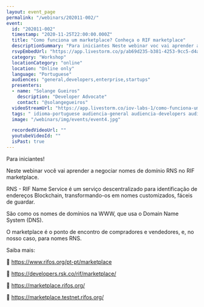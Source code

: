 ```yaml
---
layout: event_page
permalink: "/webinars/202011-002/"
event:
  id: "202011-002"
  timestamp: "2020-11-25T22:00:00.000Z"
  title: "Como funciona um marketplace? Conheça o RIF marketplace"
  descriptionSummary: "Para iniciantes Neste webinar voc vai aprender a negociar nomes de dom nio RNS no RIF marketplace. RNS - RIF Name Service um servi o descen…"
  rsvpEmbedUrl: "https://app.livestorm.co/p/ab69d235-b381-4253-9cc5-d4a2bad869de/form"
  category: "Workshop"
  locationCategory: "online"
  location: "Online only"
  language: "Portuguese"
  audiences: "general,developers,enterprise,startups"
  presenters:
  - name: "Solange Gueiros"
    description: "Developer Advocate"
    contact: "@solangegueiros"
  videoStreamUrl: "https://app.livestorm.co/iov-labs-1/como-funciona-um-marketplace-conheca-o-rif-marketplace"
  tags: " idioma-portuguese audiencia-general audiencia-developers audiencia-enterprise audiencia-startups recent"
  image: "/webinars/img/events/event4.jpg"

  recordedVideoUrl: ""
  youtubeVideoId: ""
  isPast: true
---
```



Para iniciantes!

Neste webinar você vai aprender a negociar nomes de domínio RNS no RIF marketplace.

RNS - RIF Name Service é um serviço descentralizado para identificação de endereços Blockchain, transformando-os em nomes customizados, fáceis de guardar.

São como os nomes de domínios na WWW, que usa o Domain Name System (DNS).

O marketplace é o ponto de encontro de compradores e vendedores, e, no nosso caso, para nomes RNS.

Saiba mais:

🔵 https://www.rifos.org/pt-pt/marketplace

🔵 https://developers.rsk.co/rif/marketplace/

🔵 https://marketplace.rifos.org/

🔵 https://marketplace.testnet.rifos.org/

